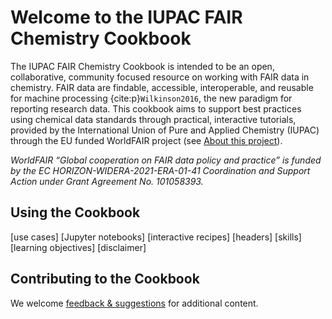 # Welcome to the IUPAC FAIR Chemistry Cookbook

The IUPAC FAIR Chemistry Cookbook is intended to be an open, collaborative, community focused resource on working with FAIR data in chemistry. FAIR data are findable, accessible, interoperable, and reusable for machine processing {cite:p}`Wilkinson2016`, the new paradigm for reporting research data. This cookbook aims to support best practices using chemical data standards through practical, interactive tutorials, provided by the International Union of Pure and Applied Chemistry (IUPAC) through the EU funded WorldFAIR project (see [About this project](https://iupac.github.io/WFChemCookbook/about.html)). 

*WorldFAIR “Global cooperation on FAIR data policy and practice” is funded by the EC HORIZON-WIDERA-2021-ERA-01-41 Coordination and Support Action under Grant Agreement No. 101058393.*

## Using the Cookbook

[use cases]
[Jupyter notebooks]
[interactive recipes]
[headers]
[skills]
[learning objectives]
[disclaimer] 

## Contributing to the Cookbook

We welcome [feedback & suggestions](https://github.com/IUPAC/WFChemCookbook/issues/new/choose) for additional content. 
